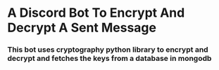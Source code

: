 # A Discord Bot To Encrypt And Decrypt A Sent Message
<h3>This bot uses cryptography python library to encrypt and decrypt and fetches the keys from a database in mongodb</h3>
